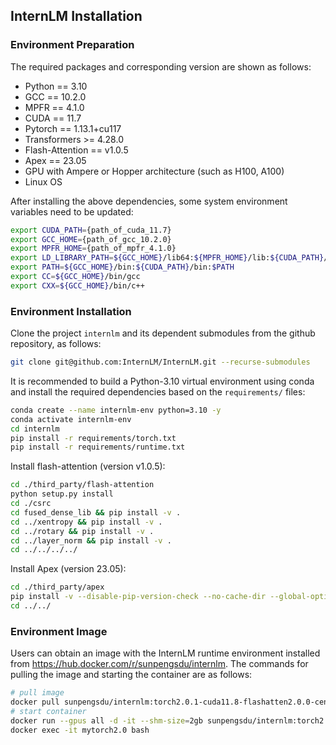 ## InternLM Installation

### Environment Preparation
The required packages and corresponding version are shown as follows:
- Python == 3.10
- GCC == 10.2.0
- MPFR == 4.1.0
- CUDA == 11.7
- Pytorch == 1.13.1+cu117
- Transformers >= 4.28.0
- Flash-Attention == v1.0.5
- Apex == 23.05
- GPU with Ampere or Hopper architecture (such as H100, A100)
- Linux OS

After installing the above dependencies, some system environment variables need to be updated:
```bash
export CUDA_PATH={path_of_cuda_11.7}
export GCC_HOME={path_of_gcc_10.2.0}
export MPFR_HOME={path_of_mpfr_4.1.0}
export LD_LIBRARY_PATH=${GCC_HOME}/lib64:${MPFR_HOME}/lib:${CUDA_PATH}/lib64:$LD_LIBRARY_PATH
export PATH=${GCC_HOME}/bin:${CUDA_PATH}/bin:$PATH
export CC=${GCC_HOME}/bin/gcc
export CXX=${GCC_HOME}/bin/c++
```

### Environment Installation
Clone the project `internlm` and its dependent submodules from the github repository, as follows:
```bash
git clone git@github.com:InternLM/InternLM.git --recurse-submodules
```

It is recommended to build a Python-3.10 virtual environment using conda and install the required dependencies based on the `requirements/` files:
```bash
conda create --name internlm-env python=3.10 -y
conda activate internlm-env
cd internlm
pip install -r requirements/torch.txt 
pip install -r requirements/runtime.txt 
```

Install flash-attention (version v1.0.5):
```bash
cd ./third_party/flash-attention
python setup.py install
cd ./csrc
cd fused_dense_lib && pip install -v .
cd ../xentropy && pip install -v .
cd ../rotary && pip install -v .
cd ../layer_norm && pip install -v .
cd ../../../../
```

Install Apex (version 23.05):
```bash
cd ./third_party/apex
pip install -v --disable-pip-version-check --no-cache-dir --global-option="--cpp_ext" --global-option="--cuda_ext" ./
cd ../../
```

### Environment Image
Users can obtain an image with the InternLM runtime environment installed from https://hub.docker.com/r/sunpengsdu/internlm. The commands for pulling the image and starting the container are as follows:

```bash
# pull image
docker pull sunpengsdu/internlm:torch2.0.1-cuda11.8-flashatten2.0.0-centos
# start container
docker run --gpus all -d -it --shm-size=2gb sunpengsdu/internlm:torch2.0.1-cuda11.8-flashatten2.0.0-centos
docker exec -it mytorch2.0 bash
```
